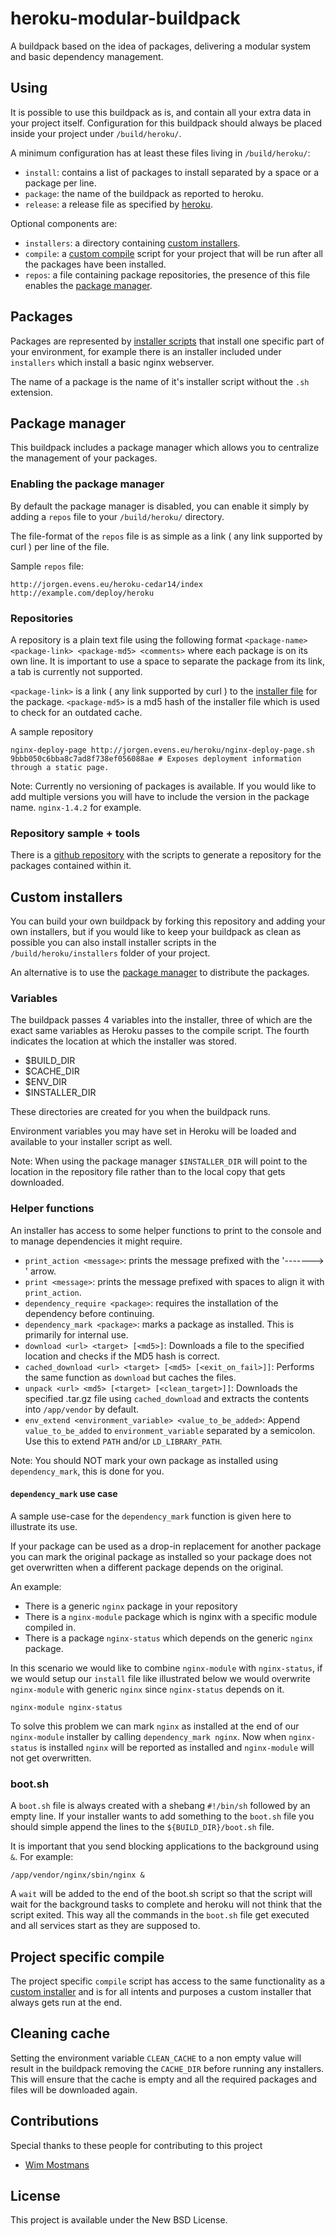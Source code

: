 # heroku-modular-buildpack

A buildpack based on the idea of packages, delivering a modular system and basic dependency management.

## Using

It is possible to use this buildpack as is, and contain all your extra data in your project itself.
Configuration for this buildpack should always be placed inside your project under `/build/heroku/`.

A minimum configuration has at least these files living in `/build/heroku/`:

- `install`: contains a list of packages to install separated by a space or a package per line.
- `package`: the name of the buildpack as reported to heroku.
- `release`: a release file as specified by [heroku][1].

Optional components are:

- `installers`: a directory containing [custom installers][2].
- `compile`: a [custom compile](#project-specific-compile) script for your project that will be run after all the packages have been installed.
- `repos`: a file containing package repositories, the presence of this file enables the [package manager][3].

## Packages

Packages are represented by [installer scripts][2] that install one specific part of your environment, for example there is an installer included under `installers` which install a basic nginx webserver.

The name of a package is the name of it's installer script without the `.sh` extension.

## Package manager

This buildpack includes a package manager which allows you to centralize the management of your packages.

### Enabling the package manager
By default the package manager is disabled, you can enable it simply by adding a `repos` file to your `/build/heroku/` directory.

The file-format of the `repos` file is as simple as a link ( any link supported by curl ) per line of the file.

Sample `repos` file:

```
http://jorgen.evens.eu/heroku-cedar14/index
http://example.com/deploy/heroku
```

### Repositories

A repository is a plain text file using the following format `<package-name> <package-link> <package-md5> <comments>` where each package is on its own line. It is important to use a space to separate the package from its link, a tab is currently not supported.

`<package-link>` is a link ( any link supported by curl ) to the [installer file][2] for the package.
`<package-md5>` is a md5 hash of the installer file which is used to check for an outdated cache.

A sample repository

```
nginx-deploy-page http://jorgen.evens.eu/heroku/nginx-deploy-page.sh 9bbb050c6bba8c7ad8f738ef056088ae # Exposes deployment information through a static page.
```

Note: Currently no versioning of packages is available. If you would like to add multiple versions you will have to include the version in the package name. `nginx-1.4.2` for example.

### Repository sample + tools

There is a [github repository][4] with the scripts to generate a repository for the packages contained within it.

## Custom installers

You can build your own buildpack by forking this repository and adding your own installers, but if you would
like to keep your buildpack as clean as possible you can also install installer scripts in the `/build/heroku/installers` folder of your project.

An alternative is to use the [package manager][3] to distribute the packages.

### Variables

The buildpack passes 4 variables into the installer, three of which are the exact same variables as Heroku passes to the compile script. The fourth indicates the location at which the installer was stored.

 - $BUILD_DIR
 - $CACHE_DIR
 - $ENV_DIR
 - $INSTALLER_DIR

These directories are created for you when the buildpack runs.

Environment variables you may have set in Heroku will be loaded and available to your installer script as well.

Note: When using the package manager `$INSTALLER_DIR` will point to the location in the repository file rather than to the local copy that gets downloaded.

### Helper functions

An installer has access to some helper functions to print to the console and to manage dependencies it might require.

- `print_action <message>`: prints the message prefixed with the '-------> ' arrow.
- `print <message>`: prints the message prefixed with spaces to align it with `print_action`.
- `dependency_require <package>`: requires the installation of the dependency before continuing.
- `dependency_mark <package>`: marks a package as installed. This is primarily for internal use.
- `download <url> <target> [<md5>]`: Downloads a file to the specified location and checks if the MD5 hash is correct.
- `cached_download <url> <target> [<md5> [<exit_on_fail>]]`: Performs the same function as `download` but caches the files.
- `unpack <url> <md5> [<target> [<clean_target>]]`: Downloads the specified .tar.gz file using `cached_download` and extracts the contents into `/app/vendor` by default.
- `env_extend <environment_variable> <value_to_be_added>`: Append `value_to_be_added` to `environment_variable` separated by a semicolon. Use this to extend `PATH` and/or `LD_LIBRARY_PATH`.

Note: You should NOT mark your own package as installed using `dependency_mark`, this is done for you.

#### `dependency_mark` use case

A sample use-case for the `dependency_mark` function is given here to illustrate its use.

If your package can be used as a drop-in replacement for another package you can mark the original package as installed so your package does not get overwritten when a different package depends on the original.

An example:

- There is a generic `nginx` package in your repository
- There is a `nginx-module` package which is nginx with a specific module compiled in.
- There is a package `nginx-status` which depends on the generic `nginx` package.

In this scenario we would like to combine `nginx-module` with `nginx-status`, if we would setup our `install` file like illustrated below we would overwrite `nginx-module` with generic `nginx` since `nginx-status` depends on it.

```
nginx-module nginx-status
```

To solve this problem we can mark `nginx` as installed at the end of our `nginx-module` installer by calling `dependency_mark nginx`.
Now when `nginx-status` is installed `nginx` will be reported as installed and `nginx-module` will not get overwritten.

### boot.sh

A `boot.sh` file is always created with a shebang `#!/bin/sh` followed by an empty line. If your installer wants to add something to the `boot.sh` file you should simple append the lines to the `${BUILD_DIR}/boot.sh` file.

It is important that you send blocking applications to the background using `&`. For example:
```
/app/vendor/nginx/sbin/nginx &
```

A `wait` will be added to the end of the boot.sh script so that the script will wait for the background tasks to complete and heroku will not think that the script exited. This way all the commands in the `boot.sh` file get executed and all services start as they are supposed to.

## Project specific compile

The project specific `compile` script has access to the same functionality as a [custom installer][2] and is for all intents and purposes a custom installer that always gets run at the end.

## Cleaning cache

Setting the environment variable `CLEAN_CACHE` to a non empty value will result in the buildpack removing the `CACHE_DIR` before running any installers.
This will ensure that the cache is empty and all the required packages and files will be downloaded again.

## Contributions

Special thanks to these people for contributing to this project

 - [Wim Mostmans](https://twitter.com/Sitebase)

## License
This project is available under the New BSD License.

[1]: https://devcenter.heroku.com/articles/buildpack-api#bin-release
[2]: #custom-installers
[3]: #package-manager
[4]: https://github.com/JorgenEvens/heroku-packages-cedar14